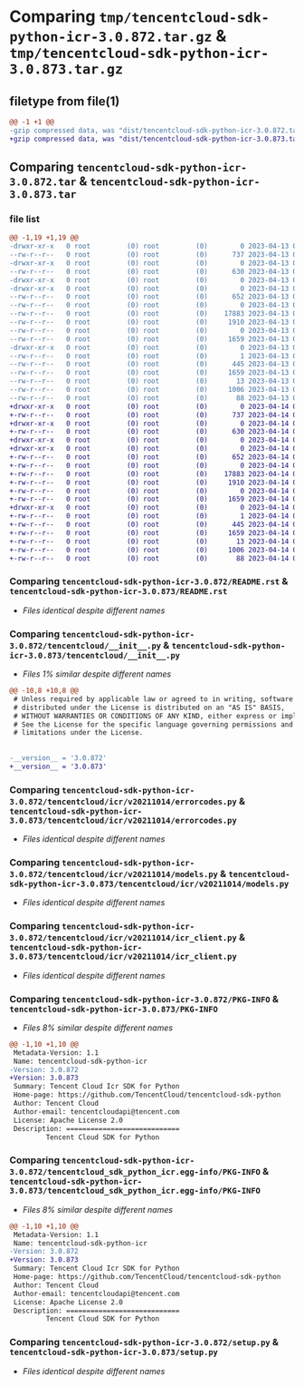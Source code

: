 # Comparing `tmp/tencentcloud-sdk-python-icr-3.0.872.tar.gz` & `tmp/tencentcloud-sdk-python-icr-3.0.873.tar.gz`

## filetype from file(1)

```diff
@@ -1 +1 @@
-gzip compressed data, was "dist/tencentcloud-sdk-python-icr-3.0.872.tar", last modified: Thu Apr 13 00:43:11 2023, max compression
+gzip compressed data, was "dist/tencentcloud-sdk-python-icr-3.0.873.tar", last modified: Fri Apr 14 00:39:04 2023, max compression
```

## Comparing `tencentcloud-sdk-python-icr-3.0.872.tar` & `tencentcloud-sdk-python-icr-3.0.873.tar`

### file list

```diff
@@ -1,19 +1,19 @@
-drwxr-xr-x   0 root         (0) root         (0)        0 2023-04-13 00:43:11.000000 tencentcloud-sdk-python-icr-3.0.872/
--rw-r--r--   0 root         (0) root         (0)      737 2023-04-13 00:43:10.000000 tencentcloud-sdk-python-icr-3.0.872/README.rst
-drwxr-xr-x   0 root         (0) root         (0)        0 2023-04-13 00:43:11.000000 tencentcloud-sdk-python-icr-3.0.872/tencentcloud/
--rw-r--r--   0 root         (0) root         (0)      630 2023-04-13 00:43:10.000000 tencentcloud-sdk-python-icr-3.0.872/tencentcloud/__init__.py
-drwxr-xr-x   0 root         (0) root         (0)        0 2023-04-13 00:43:11.000000 tencentcloud-sdk-python-icr-3.0.872/tencentcloud/icr/
-drwxr-xr-x   0 root         (0) root         (0)        0 2023-04-13 00:43:11.000000 tencentcloud-sdk-python-icr-3.0.872/tencentcloud/icr/v20211014/
--rw-r--r--   0 root         (0) root         (0)      652 2023-04-13 00:43:10.000000 tencentcloud-sdk-python-icr-3.0.872/tencentcloud/icr/v20211014/errorcodes.py
--rw-r--r--   0 root         (0) root         (0)        0 2023-04-13 00:43:10.000000 tencentcloud-sdk-python-icr-3.0.872/tencentcloud/icr/v20211014/__init__.py
--rw-r--r--   0 root         (0) root         (0)    17883 2023-04-13 00:43:10.000000 tencentcloud-sdk-python-icr-3.0.872/tencentcloud/icr/v20211014/models.py
--rw-r--r--   0 root         (0) root         (0)     1910 2023-04-13 00:43:10.000000 tencentcloud-sdk-python-icr-3.0.872/tencentcloud/icr/v20211014/icr_client.py
--rw-r--r--   0 root         (0) root         (0)        0 2023-04-13 00:43:10.000000 tencentcloud-sdk-python-icr-3.0.872/tencentcloud/icr/__init__.py
--rw-r--r--   0 root         (0) root         (0)     1659 2023-04-13 00:43:11.000000 tencentcloud-sdk-python-icr-3.0.872/PKG-INFO
-drwxr-xr-x   0 root         (0) root         (0)        0 2023-04-13 00:43:11.000000 tencentcloud-sdk-python-icr-3.0.872/tencentcloud_sdk_python_icr.egg-info/
--rw-r--r--   0 root         (0) root         (0)        1 2023-04-13 00:43:11.000000 tencentcloud-sdk-python-icr-3.0.872/tencentcloud_sdk_python_icr.egg-info/dependency_links.txt
--rw-r--r--   0 root         (0) root         (0)      445 2023-04-13 00:43:11.000000 tencentcloud-sdk-python-icr-3.0.872/tencentcloud_sdk_python_icr.egg-info/SOURCES.txt
--rw-r--r--   0 root         (0) root         (0)     1659 2023-04-13 00:43:11.000000 tencentcloud-sdk-python-icr-3.0.872/tencentcloud_sdk_python_icr.egg-info/PKG-INFO
--rw-r--r--   0 root         (0) root         (0)       13 2023-04-13 00:43:11.000000 tencentcloud-sdk-python-icr-3.0.872/tencentcloud_sdk_python_icr.egg-info/top_level.txt
--rw-r--r--   0 root         (0) root         (0)     1006 2023-04-13 00:43:10.000000 tencentcloud-sdk-python-icr-3.0.872/setup.py
--rw-r--r--   0 root         (0) root         (0)       88 2023-04-13 00:43:11.000000 tencentcloud-sdk-python-icr-3.0.872/setup.cfg
+drwxr-xr-x   0 root         (0) root         (0)        0 2023-04-14 00:39:04.000000 tencentcloud-sdk-python-icr-3.0.873/
+-rw-r--r--   0 root         (0) root         (0)      737 2023-04-14 00:39:04.000000 tencentcloud-sdk-python-icr-3.0.873/README.rst
+drwxr-xr-x   0 root         (0) root         (0)        0 2023-04-14 00:39:04.000000 tencentcloud-sdk-python-icr-3.0.873/tencentcloud/
+-rw-r--r--   0 root         (0) root         (0)      630 2023-04-14 00:39:04.000000 tencentcloud-sdk-python-icr-3.0.873/tencentcloud/__init__.py
+drwxr-xr-x   0 root         (0) root         (0)        0 2023-04-14 00:39:04.000000 tencentcloud-sdk-python-icr-3.0.873/tencentcloud/icr/
+drwxr-xr-x   0 root         (0) root         (0)        0 2023-04-14 00:39:04.000000 tencentcloud-sdk-python-icr-3.0.873/tencentcloud/icr/v20211014/
+-rw-r--r--   0 root         (0) root         (0)      652 2023-04-14 00:39:04.000000 tencentcloud-sdk-python-icr-3.0.873/tencentcloud/icr/v20211014/errorcodes.py
+-rw-r--r--   0 root         (0) root         (0)        0 2023-04-14 00:39:04.000000 tencentcloud-sdk-python-icr-3.0.873/tencentcloud/icr/v20211014/__init__.py
+-rw-r--r--   0 root         (0) root         (0)    17883 2023-04-14 00:39:04.000000 tencentcloud-sdk-python-icr-3.0.873/tencentcloud/icr/v20211014/models.py
+-rw-r--r--   0 root         (0) root         (0)     1910 2023-04-14 00:39:04.000000 tencentcloud-sdk-python-icr-3.0.873/tencentcloud/icr/v20211014/icr_client.py
+-rw-r--r--   0 root         (0) root         (0)        0 2023-04-14 00:39:04.000000 tencentcloud-sdk-python-icr-3.0.873/tencentcloud/icr/__init__.py
+-rw-r--r--   0 root         (0) root         (0)     1659 2023-04-14 00:39:04.000000 tencentcloud-sdk-python-icr-3.0.873/PKG-INFO
+drwxr-xr-x   0 root         (0) root         (0)        0 2023-04-14 00:39:04.000000 tencentcloud-sdk-python-icr-3.0.873/tencentcloud_sdk_python_icr.egg-info/
+-rw-r--r--   0 root         (0) root         (0)        1 2023-04-14 00:39:04.000000 tencentcloud-sdk-python-icr-3.0.873/tencentcloud_sdk_python_icr.egg-info/dependency_links.txt
+-rw-r--r--   0 root         (0) root         (0)      445 2023-04-14 00:39:04.000000 tencentcloud-sdk-python-icr-3.0.873/tencentcloud_sdk_python_icr.egg-info/SOURCES.txt
+-rw-r--r--   0 root         (0) root         (0)     1659 2023-04-14 00:39:04.000000 tencentcloud-sdk-python-icr-3.0.873/tencentcloud_sdk_python_icr.egg-info/PKG-INFO
+-rw-r--r--   0 root         (0) root         (0)       13 2023-04-14 00:39:04.000000 tencentcloud-sdk-python-icr-3.0.873/tencentcloud_sdk_python_icr.egg-info/top_level.txt
+-rw-r--r--   0 root         (0) root         (0)     1006 2023-04-14 00:39:04.000000 tencentcloud-sdk-python-icr-3.0.873/setup.py
+-rw-r--r--   0 root         (0) root         (0)       88 2023-04-14 00:39:04.000000 tencentcloud-sdk-python-icr-3.0.873/setup.cfg
```

### Comparing `tencentcloud-sdk-python-icr-3.0.872/README.rst` & `tencentcloud-sdk-python-icr-3.0.873/README.rst`

 * *Files identical despite different names*

### Comparing `tencentcloud-sdk-python-icr-3.0.872/tencentcloud/__init__.py` & `tencentcloud-sdk-python-icr-3.0.873/tencentcloud/__init__.py`

 * *Files 1% similar despite different names*

```diff
@@ -10,8 +10,8 @@
 # Unless required by applicable law or agreed to in writing, software
 # distributed under the License is distributed on an "AS IS" BASIS,
 # WITHOUT WARRANTIES OR CONDITIONS OF ANY KIND, either express or implied.
 # See the License for the specific language governing permissions and
 # limitations under the License.
 
 
-__version__ = '3.0.872'
+__version__ = '3.0.873'
```

### Comparing `tencentcloud-sdk-python-icr-3.0.872/tencentcloud/icr/v20211014/errorcodes.py` & `tencentcloud-sdk-python-icr-3.0.873/tencentcloud/icr/v20211014/errorcodes.py`

 * *Files identical despite different names*

### Comparing `tencentcloud-sdk-python-icr-3.0.872/tencentcloud/icr/v20211014/models.py` & `tencentcloud-sdk-python-icr-3.0.873/tencentcloud/icr/v20211014/models.py`

 * *Files identical despite different names*

### Comparing `tencentcloud-sdk-python-icr-3.0.872/tencentcloud/icr/v20211014/icr_client.py` & `tencentcloud-sdk-python-icr-3.0.873/tencentcloud/icr/v20211014/icr_client.py`

 * *Files identical despite different names*

### Comparing `tencentcloud-sdk-python-icr-3.0.872/PKG-INFO` & `tencentcloud-sdk-python-icr-3.0.873/PKG-INFO`

 * *Files 8% similar despite different names*

```diff
@@ -1,10 +1,10 @@
 Metadata-Version: 1.1
 Name: tencentcloud-sdk-python-icr
-Version: 3.0.872
+Version: 3.0.873
 Summary: Tencent Cloud Icr SDK for Python
 Home-page: https://github.com/TencentCloud/tencentcloud-sdk-python
 Author: Tencent Cloud
 Author-email: tencentcloudapi@tencent.com
 License: Apache License 2.0
 Description: ============================
         Tencent Cloud SDK for Python
```

### Comparing `tencentcloud-sdk-python-icr-3.0.872/tencentcloud_sdk_python_icr.egg-info/PKG-INFO` & `tencentcloud-sdk-python-icr-3.0.873/tencentcloud_sdk_python_icr.egg-info/PKG-INFO`

 * *Files 8% similar despite different names*

```diff
@@ -1,10 +1,10 @@
 Metadata-Version: 1.1
 Name: tencentcloud-sdk-python-icr
-Version: 3.0.872
+Version: 3.0.873
 Summary: Tencent Cloud Icr SDK for Python
 Home-page: https://github.com/TencentCloud/tencentcloud-sdk-python
 Author: Tencent Cloud
 Author-email: tencentcloudapi@tencent.com
 License: Apache License 2.0
 Description: ============================
         Tencent Cloud SDK for Python
```

### Comparing `tencentcloud-sdk-python-icr-3.0.872/setup.py` & `tencentcloud-sdk-python-icr-3.0.873/setup.py`

 * *Files identical despite different names*

